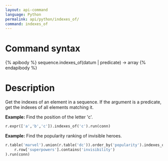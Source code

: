 ```yaml
---
layout: api-command 
language: Python
permalink: api/python/indexes_of/
command: indexes_of
---
```



# Command syntax #

{% apibody %}
sequence.indexes_of(datum | predicate) &rarr; array
{% endapibody %}

# Description #

Get the indexes of an element in a sequence. If the argument is a predicate, get the indexes of all elements matching it.

__Example:__ Find the position of the letter 'c'.

```py
r.expr(['a','b','c']).indexes_of('c').run(conn)
```

__Example:__ Find the popularity ranking of invisible heroes.

```py
r.table('marvel').union(r.table('dc')).order_by('popularity').indexes_of(
    r.row['superpowers'].contains('invisibility')
).run(conn)
```

